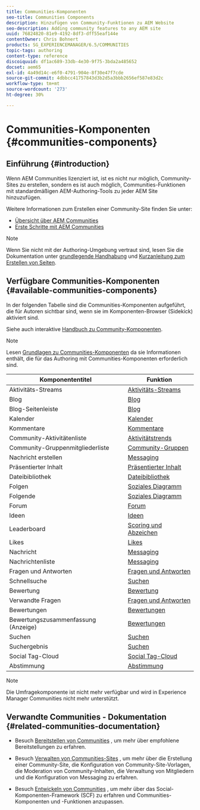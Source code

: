 ```yaml
---
title: Communities-Komponenten
seo-title: Communities Components
description: Hinzufügen von Community-Funktionen zu AEM Website
seo-description: Adding community features to any AEM site
uuid: 76824820-81e9-4192-8df3-dff55eaf144e
contentOwner: Chris Bohnert
products: SG_EXPERIENCEMANAGER/6.5/COMMUNITIES
topic-tags: authoring
content-type: reference
discoiquuid: df1ac689-33db-4e30-9f75-3bda2a485652
docset: aem65
exl-id: 4a49d14c-e6f0-4791-904e-8f30e47f7cde
source-git-commit: 4dbbcc41757843d3b2d5a3bbb2656ef587e83d2c
workflow-type: tm+mt
source-wordcount: '273'
ht-degree: 30%

---
```


# Communities-Komponenten {#communities-components}

## Einführung {#introduction}

Wenn AEM Communities lizenziert ist, ist es nicht nur möglich, Community-Sites zu erstellen, sondern es ist auch möglich, Communities-Funktionen mit standardmäßigen AEM-Authoring-Tools zu jeder AEM Site hinzuzufügen.

Weitere Informationen zum Erstellen einer Community-Site finden Sie unter:

* [Übersicht über AEM Communities](/help/communities/overview.md)
* [Erste Schritte mit AEM Communities](/help/communities/getting-started.md)

>[!NOTE]
>
>Wenn Sie nicht mit der Authoring-Umgebung vertraut sind, lesen Sie die Dokumentation unter [grundlegende Handhabung](/help/sites-authoring/basic-handling.md) und [Kurzanleitung zum Erstellen von Seiten](/help/sites-authoring/qg-page-authoring.md).

## Verfügbare Communities-Komponenten {#available-communities-components}

In der folgenden Tabelle sind die Communities-Komponenten aufgeführt, die für Autoren sichtbar sind, wenn sie im Komponenten-Browser (Sidekick) aktiviert sind.

Siehe auch interaktive [Handbuch zu Community-Komponenten](/help/communities/components-guide.md).

>[!NOTE]
>
>Lesen [Grundlagen zu Communities-Komponenten](/help/communities/basics.md) da sie Informationen enthält, die für das Authoring mit Communities-Komponenten erforderlich sind.

| **Komponententitel** | **Funktion** |
|---|---|
| Aktivitäts-Streams | [Aktivitäts-Streams](/help/communities/activities.md) |
| Blog | [Blog](/help/communities/blog-feature.md) |
| Blog-Seitenleiste | [Blog](/help/communities/blog-feature.md) |
| Kalender | [Kalender](/help/communities/calendar.md) |
| Kommentare | [Kommentare](/help/communities/comments.md) |
| Community-Aktivitätenliste | [Aktivitätstrends](/help/communities/trends.md) |
| Community-Gruppenmitgliederliste | [Community-Gruppen](/help/communities/creating-groups.md) |
| Nachricht erstellen | [Messaging](/help/communities/configure-messaging.md) |
| Präsentierter Inhalt | [Präsentierter Inhalt](/help/communities/featured.md) |
| Dateibibliothek | [Dateibibliothek](/help/communities/file-library.md) |
| Folgen | [Soziales Diagramm](/help/communities/socialgraph.md) |
| Folgende | [Soziales Diagramm](/help/communities/socialgraph.md) |
| Forum | [Forum](/help/communities/forum.md) |
| Ideen | [Ideen](/help/communities/ideation-feature.md) |
| Leaderboard | [Scoring und Abzeichen](/help/communities/enabling-leaderboard.md) |
| Likes | [Likes](/help/communities/liking.md) |
| Nachricht | [Messaging](/help/communities/configure-messaging.md) |
| Nachrichtenliste | [Messaging](/help/communities/configure-messaging.md) |
| Fragen und Antworten | [Fragen und Antworten](/help/communities/working-with-qna.md) |
| Schnellsuche | [Suchen](/help/communities/search.md) |
| Bewertung | [Bewertung](/help/communities/rating.md) |
| Verwandte Fragen | [Fragen und Antworten](/help/communities/working-with-qna.md) |
| Bewertungen | [Bewertungen](/help/communities/reviews.md) |
| Bewertungszusammenfassung (Anzeige) | [Bewertungen](/help/communities/reviews.md) |
| Suchen | [Suchen](/help/communities/search.md) |
| Suchergebnis | [Suchen](/help/communities/search.md) |
| Social Tag-Cloud | [Social Tag-Cloud](/help/communities/tagcloud.md) |
| Abstimmung | [Abstimmung](/help/communities/voting.md) |

>[!NOTE]
>
>Die Umfragekomponente ist nicht mehr verfügbar und wird in Experience Manager Communities nicht mehr unterstützt.

## Verwandte Communities - Dokumentation {#related-communities-documentation}

* Besuch [Bereitstellen von Communities](/help/communities/deploy-communities.md) , um mehr über empfohlene Bereitstellungen zu erfahren.

* Besuch [Verwalten von Communities-Sites](/help/communities/administer-landing.md) , um mehr über die Erstellung einer Community-Site, die Konfiguration von Community-Site-Vorlagen, die Moderation von Community-Inhalten, die Verwaltung von Mitgliedern und die Konfiguration von Messaging zu erfahren.

* Besuch [Entwickeln von Communities](/help/communities/communities.md) , um mehr über das Social-Komponenten-Framework (SCF) zu erfahren und Communities-Komponenten und -Funktionen anzupassen.
